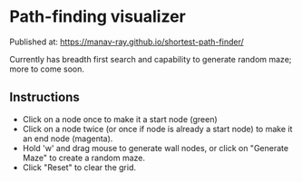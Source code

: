 # Path-finding visualizer

Published at: https://manav-ray.github.io/shortest-path-finder/

Currently has breadth first search and capability to generate random maze; more to come soon.

## Instructions
* Click on a node once to make it a start node (green)
* Click on a node twice (or once if node is already a start node) to make it an end node (magenta).
* Hold 'w' and drag mouse to generate wall nodes, or click on "Generate Maze" to create a random maze.
* Click "Reset" to clear the grid.
